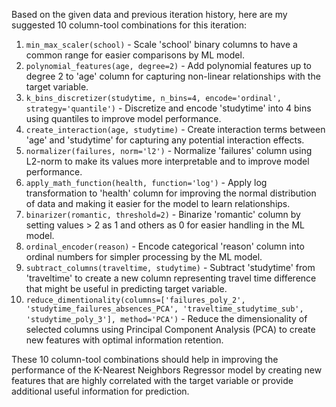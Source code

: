  Based on the given data and previous iteration history, here are my suggested 10 column-tool combinations for this iteration:

1. `min_max_scaler(school)` - Scale 'school' binary columns to have a common range for easier comparisons by ML model.
2. `polynomial_features(age, degree=2)` - Add polynomial features up to degree 2 to 'age' column for capturing non-linear relationships with the target variable.
3. `k_bins_discretizer(studytime, n_bins=4, encode='ordinal', strategy='quantile')` - Discretize and encode 'studytime' into 4 bins using quantiles to improve model performance.
4. `create_interaction(age, studytime)` - Create interaction terms between 'age' and 'studytime' for capturing any potential interaction effects.
5. `normalizer(failures, norm='l2')` - Normalize 'failures' column using L2-norm to make its values more interpretable and to improve model performance.
6. `apply_math_function(health, function='log')` - Apply log transformation to 'health' column for improving the normal distribution of data and making it easier for the model to learn relationships.
7. `binarizer(romantic, threshold=2)` - Binarize 'romantic' column by setting values > 2 as 1 and others as 0 for easier handling in the ML model.
8. `ordinal_encoder(reason)` - Encode categorical 'reason' column into ordinal numbers for simpler processing by the ML model.
9. `subtract_columns(traveltime, studytime)` - Subtract 'studytime' from 'traveltime' to create a new column representing travel time difference that might be useful in predicting target variable.
10. `reduce_dimentionality(columns=['failures_poly_2', 'studytime_failures_absences_PCA', 'traveltime_studytime_sub', 'studytime_poly_3'], method='PCA')` - Reduce the dimensionality of selected columns using Principal Component Analysis (PCA) to create new features with optimal information retention.

These 10 column-tool combinations should help in improving the performance of the K-Nearest Neighbors Regressor model by creating new features that are highly correlated with the target variable or provide additional useful information for prediction.
